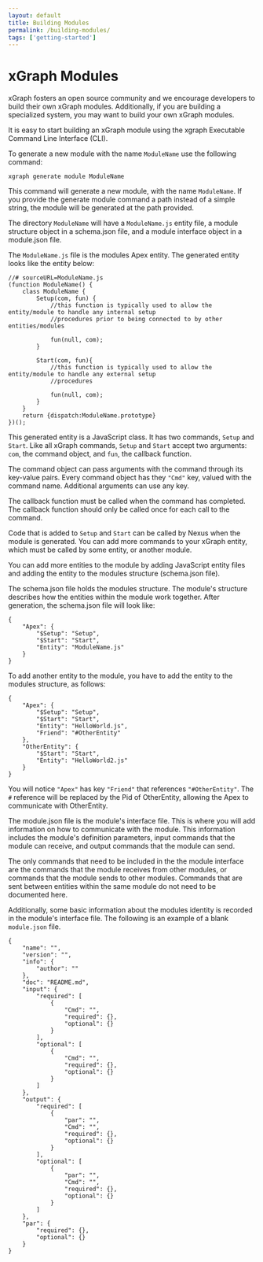 ```yaml
---
layout: default
title: Building Modules
permalink: /building-modules/
tags: ['getting-started']
---
```


# xGraph Modules

xGraph fosters an open source community and we encourage developers to build their own xGraph modules. 
Additionally, if you are building a specialized system, you may want to build your own xGraph modules. 

It is easy to start building an xGraph module using the xgraph Executable Command Line Interface (CLI). 

To generate a new module with the name `ModuleName` use the following command:
```
xgraph generate module ModuleName
```

This command will generate a new module, with the name `ModuleName`. If you provide the generate module 
command a path instead of a simple string, the module will be generated at the path provided.

The directory `ModuleName` will have a `ModuleName.js` entity file, a module structure object in a 
schema.json file, and a module interface object in a module.json file. 

The  `ModuleName.js` file is the modules Apex entity. The generated entity looks like the entity below:
```
//# sourceURL=ModuleName.js
(function ModuleName() {
	class ModuleName {
		Setup(com, fun) {
			//this function is typically used to allow the entity/module to handle any internal setup
			//procedures prior to being connected to by other entities/modules

			fun(null, com);
		}

		Start(com, fun){
			//this function is typically used to allow the entity/module to handle any external setup
			//procedures

			fun(null, com);
		}
	}
	return {dispatch:ModuleName.prototype}
})();
```

This generated entity is a JavaScript class. It has two commands, `Setup` and `Start`. Like all xGraph 
commands, `Setup` and `Start` accept two arguments: `com`, the command object, and `fun`, the callback 
function.

The command object can pass arguments with the command through its key-value pairs. Every command object has 
they `"Cmd"` key, valued with the command name. Additional arguments can use any key.

The callback function must be called when the command has completed. The callback function should only be 
called once for each call to the command. 

Code that is added to `Setup` and `Start` can be called by Nexus when the module is generated. You can add 
more commands to your xGraph entity, which must be called by some entity, or another module. 

You can add more entities to the module by adding JavaScript entity files and adding the entity to the 
modules structure (schema.json file).

The schema.json file holds the modules structure. The module's structure describes how the entities within 
the module work together. After generation, the schema.json file will look like:
```
{
	"Apex": {
		"$Setup": "Setup",
		"$Start": "Start",
		"Entity": "ModuleName.js"
	}
}
```

To add another entity to the module, you have to add the entity to the modules structure, as follows: 
```
{
	"Apex": {
		"$Setup": "Setup",
		"$Start": "Start",
		"Entity": "HelloWorld.js",
		"Friend": "#OtherEntity"
	},
	"OtherEntity": {
		"$Start": "Start",
		"Entity": "HelloWorld2.js"
	}
}
```
You will notice `"Apex"` has key `"Friend"` that references `"#OtherEntity"`. The `#` reference will be 
replaced by the Pid of OtherEntity, allowing the Apex to communicate with OtherEntity. 

The module.json file is the module's interface file. This is where you will add information on how to 
communicate with the module. This information includes the module's definition parameters, input commands 
that the module can receive, and output commands that the module can send. 

The only commands that need to be included in the the module interface are the commands that the module 
receives from other modules, or commands that the module sends to other modules. Commands that are sent 
between entities within the same module do not need to be documented here. 

Additionally, some basic information about the modules identity is recorded in the module's interface file. 
The following is an example of a blank `module.json` file.
```
{
	"name": "",
	"version": "",
	"info": {
		"author": ""
	},
	"doc": "README.md",
	"input": {
		"required": [
			{
				"Cmd": "",
				"required": {},
				"optional": {}
			}
		],
		"optional": [
			{
				"Cmd": "",
				"required": {},
				"optional": {}
			}
		]
	},
	"output": {
		"required": [
			{
				"par": "",
				"Cmd": "",
				"required": {},
				"optional": {}
			}
		],
		"optional": [
			{
				"par": "",
				"Cmd": "",
				"required": {},
				"optional": {}
			}
		]
	},
	"par": {
		"required": {},
		"optional": {}
	}
}
```
